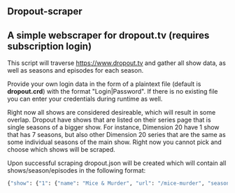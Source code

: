 ## Dropout-scraper

**A simple webscraper for dropout.tv (requires subscription login)**
---
This script will traverse https://www.dropout.tv and gather all show data, 
as well as seasons and episodes for each season.

Provide your own login data in the form of a plaintext file (default is 
**dropout.crd**) with the format "Login|Password". If there is no existing file 
you can enter your credentials during runtime as well.

Right now all shows are considered desireable, which will result in some 
overlap. Dropout have shows that are listed on their series page that is 
single seasons of a bigger show. For instance, Dimension 20 have 1 show 
that has 7 seasons, but also other Dimension 20 series that are the same 
as some individual seasons of the main show. Right now you cannot pick and
choose which shows will be scraped.

Upon successful scraping dropout.json will be created which will contain all
shows/season/episodes in the following format:

```python
{"show": {"1": {"name": "Mice & Murder", "url": "/mice-murder", "season": {"1": {"name": "Season 1", "url": "https://www.dropout.tv/mice-murder/season:1", "episode": {"1": {"url": "https://www.dropout.tv/mice-murder/season:1/videos/it-was-a-dark-and-stormy-night", "name": "It Was a Dark and Stormy Night"}, "2": {"url": "https://www.dropout.tv/mice-murder/season:1/videos/a-scandal-in-britannia", "name": "A Scandal in Britannia"}}}}}}}
```
